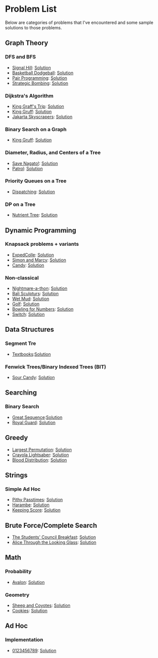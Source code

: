 # Problem List
Below are categories of problems that I've encountered and some sample solutions to those problems.

## Graph Theory
### DFS and BFS
* [Signal Hill](https://dmoj.ca/problem/DMPG15S4): [Solution](https://github.com/BenjaminBLi/ccc-with-c/blob/master/DMOJAndWCIPEG/DMPG15S4.cpp)
* [Basketball Dodgeball](https://dmoj.ca/problem/bfs17p3): [Solution](https://github.com/BenjaminBLi/ccc-with-c/blob/master/DMOJAndWCIPEG/bfs17p3.cpp)
* [Pair Programming](https://dmoj.ca/problem/bfs17p4): [Solution](https://github.com/BenjaminBLi/ccc-with-c/blob/master/DMOJAndWCIPEG/bfs17p4.cpp)
* [Strategic Bombing](https://dmoj.ca/problem/ccc01s3): [Solution](https://github.com/BenjaminBLi/ccc-with-c/blob/master/DMOJAndWCIPEG/ccc01s3.cpp)

### Dijkstra's Algorithm
* [King Graff's Trip](http://wcipeg.com/problem/grafftrip): [Solution](https://github.com/BenjaminBLi/ccc-with-c/blob/master/DMOJAndWCIPEG/GraffTrip.cpp)
* [King Gruff](http://wcipeg.com/problem/ccc14s2p2): [Solution](https://github.com/BenjaminBLi/ccc-with-c/blob/master/DMOJAndWCIPEG/KingGruff.cpp)
* [Jakarta Skyscrapers](https://dmoj.ca/problem/apio15p2): [Solution](https://github.com/BenjaminBLi/ccc-with-c/blob/master/DMOJAndWCIPEG/apio15p2.cpp)

### Binary Search on a Graph
* [King Gruff](http://wcipeg.com/problem/ccc14s2p2): [Solution](https://github.com/BenjaminBLi/ccc-with-c/blob/master/DMOJAndWCIPEG/KingGruff.cpp)

### Diameter, Radius, and Centers of a Tree
* [Save Nagato!](https://dmoj.ca/problem/dmopc14c4p6): [Solution](https://github.com/BenjaminBLi/ccc-with-c/blob/master/DMOJAndWCIPEG/SaveNagato.cpp)
* [Patrol](https://dmoj.ca/problem/apio10p2): [Solution](https://github.com/BenjaminBLi/ccc-with-c/blob/master/DMOJAndWCIPEG/apio10p2.cpp)

### Priority Queues on a Tree
* [Dispatching](https://dmoj.ca/problem/apio12p1): [Solution](https://github.com/BenjaminBLi/ccc-with-c/blob/master/DMOJAndWCIPEG/apio12p1.cpp)

### DP on a Tree
* [Nutrient Tree](https://dmoj.ca/problem/ccc10s5): [Solution](https://github.com/BenjaminBLi/ccc-with-c/blob/master/DMOJAndWCIPEG/ccc10s5.cpp)



## Dynamic Programming
### Knapsack problems + variants
* [ExpedColle](https://dmoj.ca/problem/DMPG15G5): [Solution](https://github.com/BenjaminBLi/ccc-with-c/blob/master/DMOJAndWCIPEG/DMPG15G5.cpp)
* [Simon and Marcy](https://dmoj.ca/problem/valday15p2): [Solution](https://github.com/BenjaminBLi/ccc-with-c/blob/master/DMOJAndWCIPEG/SimonAndMarcy.cpp)
* [Candy](https://dmoj.ca/problem/cco08p5): [Solution](https://github.com/BenjaminBLi/ccc-with-c/blob/master/DMOJAndWCIPEG/ccc08s2p5.cpp)

### Non-classical
* [Nightmare-a-thon](https://dmoj.ca/problem/gfssoc2j5): [Solution](https://github.com/BenjaminBLi/ccc-with-c/blob/master/DMOJAndWCIPEG/Nightmare-a-thon.cpp)
* [Bali Sculpturs](https://dmoj.ca/problem/apio15p1): [Solution](https://github.com/BenjaminBLi/ccc-with-c/blob/master/DMOJAndWCIPEG/apio15p1.cpp)
* [Wet Mud](https://dmoj.ca/problem/bts17p4): [Solution](https://github.com/BenjaminBLi/ccc-with-c/blob/master/DMOJAndWCIPEG/bts17p4.cpp)
* [Golf](https://dmoj.ca/problem/ccc00s4): [Solution](https://github.com/BenjaminBLi/ccc-with-c/blob/master/DMOJAndWCIPEG/ccc00s4.cpp)
* [Bowling for Numbers](https://dmoj.ca/problem/ccc07s5): [Solution](https://github.com/BenjaminBLi/ccc-with-c/blob/master/DMOJAndWCIPEG/ccc07s5.cpp)
* [Switch](https://dmoj.ca/problem/ccc11s5): [Solution](https://github.com/BenjaminBLi/ccc-with-c/blob/master/DMOJAndWCIPEG/ccc11s5.cpp)

## Data Structures
### Segment Tre
* [Textbooks](https://dmoj.ca/problem/bts16p8):[Solution](https://github.com/BenjaminBLi/ccc-with-c/blob/master/DMOJAndWCIPEG/bts16p8.cpp)

### Fenwick Trees/Binary Indexed Trees (BIT)
* [Sour Candy](https://dmoj.ca/problem/bts17p6): [Solution](https://github.com/BenjaminBLi/ccc-with-c/blob/master/DMOJAndWCIPEG/bts16p6.cpp)


## Searching
### Binary Search
* [Great Sequence](https://dmoj.ca/problem/dmopc15c4p4):[Solution](https://github.com/BenjaminBLi/ccc-with-c/blob/master/DMOJAndWCIPEG/GreatSequence.cpp)
* [Royal Guard](https://dmoj.ca/problem/mockccc15j5): [Solution](https://github.com/BenjaminBLi/ccc-with-c/blob/master/DMOJAndWCIPEG/RoyalGuard.cpp)


## Greedy
* [Largest Permutation](https://dmoj.ca/problem/largeperm): [Solution](https://github.com/BenjaminBLi/ccc-with-c/blob/master/DMOJAndWCIPEG/LargestPermutation.cpp)
* [Crayola Lightsaber](https://dmoj.ca/problem/bfs17p2): [Solution](https://github.com/BenjaminBLi/ccc-with-c/blob/master/DMOJAndWCIPEG/bfs17p2.cpp)
* [Blood Distribution](https://dmoj.ca/problem/ccc11s4): [Solution](https://github.com/BenjaminBLi/ccc-with-c/blob/master/DMOJAndWCIPEG/ccc11s4.cpp)

## Strings
### Simple Ad Hoc
* [Pithy Passtimes](https://dmoj.ca/problem/bfs17p1): [Solution](https://github.com/BenjaminBLi/ccc-with-c/blob/master/DMOJAndWCIPEG/bfs17p1.cpp)
* [Harambe](https://dmoj.ca/problem/bts17p1): [Solution](https://github.com/BenjaminBLi/ccc-with-c/blob/master/DMOJAndWCIPEG/bts17p1.cpp)
* [Keeping Score](https://dmoj.ca/problem/ccc01s1): [Solution](https://github.com/BenjaminBLi/ccc-with-c/blob/master/DMOJAndWCIPEG/ccc01s1.cpp)

## Brute Force/Complete Search
* [The Students' Council Breakfast](https://dmoj.ca/problem/ccc02s1): [Solution](https://github.com/BenjaminBLi/ccc-with-c/blob/master/DMOJAndWCIPEG/ccc02s1.cpp)
* [Alice Through the Looking Glass](https://dmoj.ca/problem/ccc11s3): [Solution](https://github.com/BenjaminBLi/ccc-with-c/blob/master/DMOJAndWCIPEG/ccc11s3.cpp)

## Math
### Probability
* [Avalon](https://dmoj.ca/problem/bts17p2): [Solution](https://github.com/BenjaminBLi/ccc-with-c/blob/master/DMOJAndWCIPEG/bts17p2.cpp)

### Geometry
* [Sheep and Coyotes](https://dmoj.ca/problem/ccc00s5): [Solution](https://github.com/BenjaminBLi/ccc-with-c/blob/master/DMOJAndWCIPEG/ccc00s5.cpp)
* [Cookies](https://dmoj.ca/problem/ccc01s4): [Solution](https://github.com/BenjaminBLi/ccc-with-c/blob/master/DMOJAndWCIPEG/ccc01s4.cpp)

## Ad Hoc
### Implementation
* [0123456789](https://dmoj.ca/problem/ccco2j1): [Solution](https://github.com/BenjaminBLi/ccc-with-c/blob/master/DMOJAndWCIPEG/ccc02j1.cpp)


